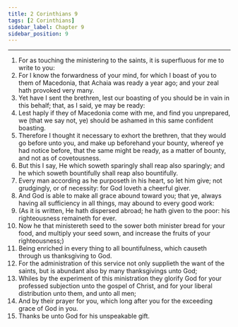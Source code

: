 ```yaml
---
title: 2 Corinthians 9
tags: [2 Corinthians]
sidebar_label: Chapter 9
sidebar_position: 9
---
```


---
1. For as touching the ministering to the saints, it is superfluous for me to write to you:
2. For I know the forwardness of your mind, for which I boast of you to them of Macedonia, that Achaia was ready a year ago; and your zeal hath provoked very many.
3. Yet have I sent the brethren, lest our boasting of you should be in vain in this behalf; that, as I said, ye may be ready:
4. Lest haply if they of Macedonia come with me, and find you unprepared, we (that we say not, ye) should be ashamed in this same confident boasting.
5. Therefore I thought it necessary to exhort the brethren, that they would go before unto you, and make up beforehand your bounty, whereof ye had notice before, that the same might be ready, as a matter of bounty, and not as of covetousness.
6. But this I say, He which soweth sparingly shall reap also sparingly; and he which soweth bountifully shall reap also bountifully.
7. Every man according as he purposeth in his heart, so let him give; not grudgingly, or of necessity: for God loveth a cheerful giver.
8. And God is able to make all grace abound toward you; that ye, always having all sufficiency in all things, may abound to every good work:
9. (As it is written, He hath dispersed abroad; he hath given to the poor: his righteousness remaineth for ever.
10. Now he that ministereth seed to the sower both minister bread for your food, and multiply your seed sown, and increase the fruits of your righteousness;)
11. Being enriched in every thing to all bountifulness, which causeth through us thanksgiving to God.
12. For the administration of this service not only supplieth the want of the saints, but is abundant also by many thanksgivings unto God;
13. Whiles by the experiment of this ministration they glorify God for your professed subjection unto the gospel of Christ, and for your liberal distribution unto them, and unto all men;
14. And by their prayer for you, which long after you for the exceeding grace of God in you.
15. Thanks be unto God for his unspeakable gift.